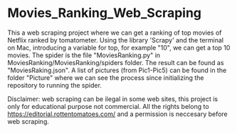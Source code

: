 # Movies_Ranking_Web_Scraping
This a web scraping project where we can get a ranking of top movies of Netflix ranked by tomatometer.
Using the library 'Scrapy' and the terminal on Mac, introducing a variable for top, for example "10", we can get a top 10 movies.
The spider is the file "MoviesRanking.py" in MoviesRanking/MoviesRanking/spiders folder. The result can be found as "MoviesRaking.json".
A list of pictures (from Pic1-Pic5) can be found in the folder "Picture" where we can see the process since initializing the repository to running the spider.

Disclaimer: web scraping can be ilegal in some web sites, this project is only for educational purpose not commercial. All the rights belong to https://editorial.rottentomatoes.com/ and a permission is neccesary before web scraping.
